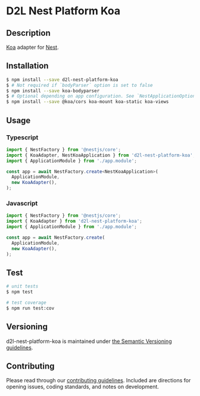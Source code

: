 # D2L Nest Platform Koa

## Description

[Koa](https://koajs.com/) adapter for [Nest](https://github.com/nestjs/nest).

## Installation

```bash
$ npm install --save d2l-nest-platform-koa
$ # Not required if `bodyParser` option is set to false
$ npm install --save koa-bodyparser
$ # Optional depending on app configuration. See `NestApplicationOptions` from '@nestjs/common' module
$ npm install --save @koa/cors koa-mount koa-static koa-views
```

## Usage

### Typescript

```typescript
import { NestFactory } from '@nestjs/core';
import { KoaAdapter, NestKoaApplication } from 'd2l-nest-platform-koa';
import { ApplicationModule } from './app.module';

const app = await NestFactory.create<NestKoaApplication>(
  ApplicationModule,
  new KoaAdapter(),
);
```

### Javascript

```javascript
import { NestFactory } from '@nestjs/core';
import { KoaAdapter } from 'd2l-nest-platform-koa';
import { ApplicationModule } from './app.module';

const app = await NestFactory.create(
  ApplicationModule,
  new KoaAdapter(),
);
```

## Test

```bash
# unit tests
$ npm test

# test coverage
$ npm run test:cov
```

## Versioning

d2l-nest-platform-koa is maintained under [the Semantic Versioning guidelines](http://semver.org/).

## Contributing

Please read through our [contributing guidelines](CONTRIBUTING.md). Included are directions for opening issues, coding standards, and notes on development.
